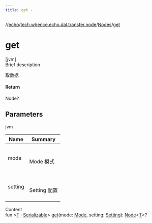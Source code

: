 ```yaml
---
title: get -
---
```

//[echo](../../index.md)/[tech.whence.echo.dal.transfer.node](../index.md)/[Nodes](index.md)/[get](get.md)



# get  
[jvm]  
Brief description  


取数据



#### Return  


Node?



## Parameters  
  
jvm  
  
|  Name|  Summary| 
|---|---|
| mode| <br><br>Mode 模式<br><br>
| setting| <br><br>Setting 配置<br><br>
  
  
Content  
fun <[T](get.md) : [Serializable](https://docs.oracle.com/javase/8/docs/api/java/io/Serializable.html)> [get](get.md)(mode: [Mode](../../tech.whence.echo.dal.transfer/-mode/index.md), setting: [Setting](../../tech.whence.echo.dal.transfer.project/-setting/index.md)): [Node](../-node/index.md)<[T](get.md)>?  



